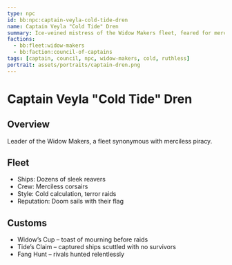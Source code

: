 ```yaml
---
type: npc
id: bb:npc:captain-veyla-cold-tide-dren
name: Captain Veyla "Cold Tide" Dren
summary: Ice-veined mistress of the Widow Makers fleet, feared for merciless reaving.
factions:
  - bb:fleet:widow-makers
  - bb:faction:council-of-captains
tags: [captain, council, npc, widow-makers, cold, ruthless]
portrait: assets/portraits/captain-dren.png
---
```

# Captain Veyla "Cold Tide" Dren

## Overview
Leader of the Widow Makers, a fleet synonymous with merciless piracy.

## Fleet
- Ships: Dozens of sleek reavers  
- Crew: Merciless corsairs  
- Style: Cold calculation, terror raids  
- Reputation: Doom sails with their flag  

## Customs
- Widow’s Cup – toast of mourning before raids  
- Tide’s Claim – captured ships scuttled with no survivors  
- Fang Hunt – rivals hunted relentlessly
